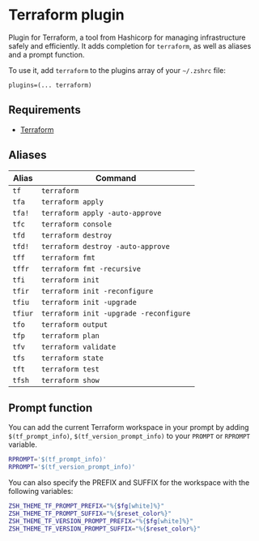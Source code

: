 # Terraform plugin

Plugin for Terraform, a tool from Hashicorp for managing infrastructure safely and efficiently. It adds
completion for `terraform`, as well as aliases and a prompt function.

To use it, add `terraform` to the plugins array of your `~/.zshrc` file:

```shell
plugins=(... terraform)
```

## Requirements

- [Terraform](https://terraform.io/)

## Aliases

| Alias   | Command                                |
|---------|----------------------------------------|
| `tf`    | `terraform`                            |
| `tfa`   | `terraform apply`                      |
| `tfa!`  | `terraform apply -auto-approve`        |
| `tfc`   | `terraform console`                    |
| `tfd`   | `terraform destroy`                    |
| `tfd!`  | `terraform destroy -auto-approve`      |
| `tff`   | `terraform fmt`                        |
| `tffr`  | `terraform fmt -recursive`             |
| `tfi`   | `terraform init`                       |
| `tfir`  | `terraform init -reconfigure`          |
| `tfiu`  | `terraform init -upgrade`              |
| `tfiur` | `terraform init -upgrade -reconfigure` |
| `tfo`   | `terraform output`                     |
| `tfp`   | `terraform plan`                       |
| `tfv`   | `terraform validate`                   |
| `tfs`   | `terraform state`                      |
| `tft`   | `terraform test`                       |
| `tfsh`  | `terraform show`                       |

## Prompt function

You can add the current Terraform workspace in your prompt by adding `$(tf_prompt_info)`,
`$(tf_version_prompt_info)` to your `PROMPT` or `RPROMPT` variable.

```sh
RPROMPT='$(tf_prompt_info)'
RPROMPT='$(tf_version_prompt_info)'
```

You can also specify the PREFIX and SUFFIX for the workspace with the following variables:

```sh
ZSH_THEME_TF_PROMPT_PREFIX="%{$fg[white]%}"
ZSH_THEME_TF_PROMPT_SUFFIX="%{$reset_color%}"
ZSH_THEME_TF_VERSION_PROMPT_PREFIX="%{$fg[white]%}"
ZSH_THEME_TF_VERSION_PROMPT_SUFFIX="%{$reset_color%}"
```
